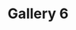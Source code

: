 ---
title: Gallery 6
description: Gallery 6
image: /images/gallery_06.jpg
is_video: fale
video_link:
---
